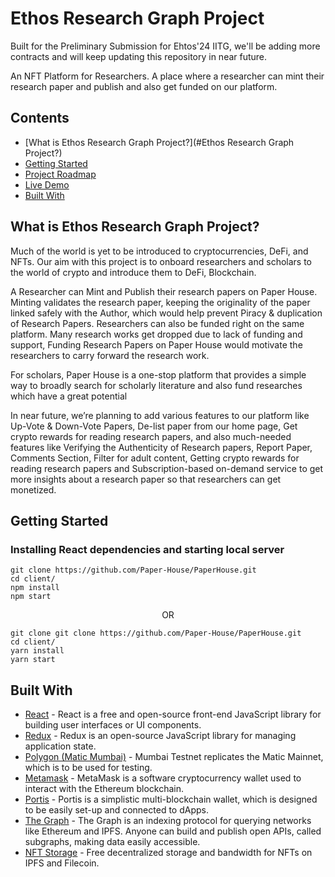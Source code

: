 # Ethos Research Graph Project
Built for the Preliminary Submission for Ehtos'24 IITG, we'll be adding more contracts and will keep updating this repository in near future.

An NFT Platform for Researchers. A place where a researcher can mint their research paper and publish and also get funded on our platform.

## Contents

- [What is Ethos Research Graph Project?](#Ethos Research Graph Project?)
- [Getting Started](#Getting-Started)
- [Project Roadmap](#Project-Roadmap)
- [Live Demo](#Live-Demo)
- [Built With](#Built-With)


## What is Ethos Research Graph Project?

Much of the world is yet to be introduced to cryptocurrencies, DeFi, and NFTs. Our aim with this project is to onboard researchers and scholars to the world of crypto and introduce them to DeFi, Blockchain.

A Researcher can Mint and Publish their research papers on Paper House. Minting validates the research paper, keeping the originality of the paper linked safely with the Author, which would help prevent Piracy & duplication of Research Papers. Researchers can also be funded right on the same platform. Many research works get dropped due to lack of funding and support, Funding Research Papers on Paper House would motivate the researchers to carry forward the research work.

For scholars, Paper House is a one-stop platform that provides a simple way to broadly search for scholarly literature and also fund researches which have a great potential

In near future, we’re planning to add various features to our platform like Up-Vote & Down-Vote Papers, De-list paper from our home page, Get crypto rewards for reading research papers, and also much-needed features like Verifying the Authenticity of Research papers, Report Paper, Comments Section, Filter for adult content, Getting crypto rewards for reading research papers and Subscription-based on-demand service to get more insights about a research paper so that researchers can get monetized.

## Getting Started

### <p> <b> Installing React dependencies and starting local server </b> </p>

```
git clone https://github.com/Paper-House/PaperHouse.git
cd client/
npm install
npm start
```

<p align="center">OR</p>

```
git clone git clone https://github.com/Paper-House/PaperHouse.git
cd client/
yarn install
yarn start
```

## Built With

- [React](https://reactjs.org/) - React is a free and open-source front-end JavaScript library for building user interfaces or UI components.
- [Redux](https://redux.js.org/) - Redux is an open-source JavaScript library for managing application state.
- [Polygon (Matic Mumbai)](https://docs.matic.network/docs/develop/network-details/network/) - Mumbai Testnet replicates the Matic Mainnet, which is to be used for testing.
- [Metamask](https://metamask.io/) - MetaMask is a software cryptocurrency wallet used to interact with the Ethereum blockchain.
- [Portis](https://www.portis.io/) - Portis is a simplistic multi-blockchain wallet, which is designed to be easily set-up and connected to dApps.
- [The Graph](https://thegraph.com/) - The Graph is an indexing protocol for querying networks like Ethereum and IPFS. Anyone can build and publish open APIs, called subgraphs, making data easily accessible.
- [NFT Storage](https://nft.storage/) - Free decentralized storage and bandwidth for NFTs on IPFS and Filecoin.
